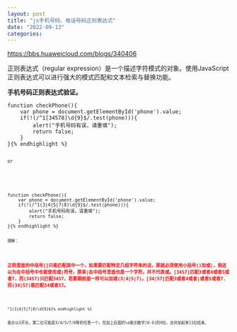 ```yaml
---
layout: post
title: "js手机号码、电话号码正则表达式"
date: "2022-09-13"
categories: 
---
```

<p><a href="https://bbs.huaweicloud.com/blogs/340406">https://bbs.huaweicloud.com/blogs/340406</a></p>

<p><span class="wp_keywordlink_affiliate"><a rel="nofollow" title="View all posts in 正则">正则</a>表达式（regular expression）是一个描述字符模式的对象。使用<span class="wp_keywordlink"><a rel="nofollow" title="javascript常用代码大全">JavaScript</a>正则表达式可以进行强大的模式匹配和文本检索与替换功能。</span></span></p>

<p><strong>手机号码正则表达式验证。</strong></p>

<div class="cnblogs_code">
<pre class="language-javascript" tabindex="0">
<code class="language-javascript"><span class="token keyword">function</span> <span class="token function">checkPhone</span><span class="token punctuation">(</span><span class="token punctuation">)</span><span class="token punctuation">{</span> 
    <span class="token keyword">var</span> phone <span class="token operator">=</span> document<span class="token punctuation">.</span><span class="token function">getElementById</span><span class="token punctuation">(</span><span class="token string">&#39;phone&#39;</span><span class="token punctuation">)</span><span class="token punctuation">.</span>value<span class="token punctuation">;</span>
    <span class="token keyword">if</span><span class="token punctuation">(</span><span class="token operator">!</span><span class="token punctuation">(</span><span class="token regex"><span class="token regex-delimiter">/</span><span class="token regex-source language-regex">^1[34578]\d{9}$</span><span class="token regex-delimiter">/</span></span><span class="token punctuation">.</span><span class="token function">test</span><span class="token punctuation">(</span>phone<span class="token punctuation">)</span><span class="token punctuation">)</span><span class="token punctuation">)</span><span class="token punctuation">{</span> 
        <span class="token function">alert</span><span class="token punctuation">(</span><span class="token string">&quot;手机号码有误，请重填&quot;</span><span class="token punctuation">)</span><span class="token punctuation">;</span>  
        <span class="token keyword">return</span> <span class="token boolean">false</span><span class="token punctuation">;</span> 
    <span class="token punctuation">}</span> 
<span class="token punctuation">}</span>{% endhighlight %}

<p><code>or</code></p>

<div class="cnblogs_code">
<pre class="language-javascript" tabindex="0">
<code class="language-javascript"><span class="token keyword">function</span> <span class="token function">checkPhone</span><span class="token punctuation">(</span><span class="token punctuation">)</span><span class="token punctuation">{</span> 
    <span class="token keyword">var</span> phone <span class="token operator">=</span> document<span class="token punctuation">.</span><span class="token function">getElementById</span><span class="token punctuation">(</span><span class="token string">&#39;phone&#39;</span><span class="token punctuation">)</span><span class="token punctuation">.</span>value<span class="token punctuation">;</span>
    <span class="token keyword">if</span><span class="token punctuation">(</span><span class="token operator">!</span><span class="token punctuation">(</span><span class="token regex"><span class="token regex-delimiter">/</span><span class="token regex-source language-regex">^1(3|4|5|7|8)\d{9}$</span><span class="token regex-delimiter">/</span></span><span class="token punctuation">.</span><span class="token function">test</span><span class="token punctuation">(</span>phone<span class="token punctuation">)</span><span class="token punctuation">)</span><span class="token punctuation">)</span><span class="token punctuation">{</span> 
        <span class="token function">alert</span><span class="token punctuation">(</span><span class="token string">&quot;手机号码有误，请重填&quot;</span><span class="token punctuation">)</span><span class="token punctuation">;</span>  
        <span class="token keyword">return</span> <span class="token boolean">false</span><span class="token punctuation">;</span> 
    <span class="token punctuation">}</span> 
<span class="token punctuation">}</span>{% endhighlight %}

<p><code>理解：</code></p>

<p><span style="color:#ff0000;"><strong>正则里面的中括号[]只能匹配其中一个，如果要匹配特定几组字符串的话，那就必须使用小括号()加或|，我还以为在中括号中也能使用或|符号，原来|在中括号里面也是一个字符，并不代表或。[3457]匹配3或者4或者5或者7，而(3457)只匹配3457，若要跟前面一样可以加或(3|4|5|7)。[34|57]匹配3或者4或者|或者5或者7.而(34|57)能匹配34或者57。</strong></span></p>

<pre class="language-javascript" tabindex="0">
<code class="language-javascript"><span class="token operator">^</span><span class="token number">1</span><span class="token punctuation">(</span><span class="token number">3</span><span class="token operator">|</span><span class="token number">4</span><span class="token operator">|</span><span class="token number">5</span><span class="token operator">|</span><span class="token number">7</span><span class="token operator">|</span><span class="token number">8</span><span class="token punctuation">)</span>\d<span class="token punctuation">{</span><span class="token number">9</span><span class="token punctuation">}</span>${% endhighlight %}

<p>表示以1开头，第二位可能是3/4/5/7/8等的任意一个，在加上后面的\d表示数字[0-9]的9位，总共加起来11位结束。</p>

<p>&nbsp;</p>
</div>
</div>


